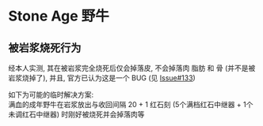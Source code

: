 # Stone Age 野牛

## 被岩浆烧死行为
经本人实测, 其在被岩浆完全烧死后仅会掉落皮, 不会掉落肉 脂肪 和 骨 (并不是被岩浆烧掉了), 并且, 官方已认为这是一个 BUG (见 [Issue#133](https://github.com/TeamMoegMC/TheWinterRescue/issues/133))  
  
如下为可能的临时解决方案:  
满血的成年野牛在岩浆放出与收回间隔 20 + 1 红石刻 (5个满档红石中继器 + 1个未调红石中继器) 时刚好被烧死并会掉落肉等
